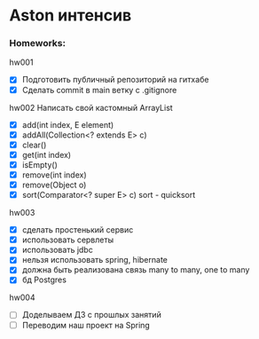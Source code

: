 # Aston интенсив

### Homeworks:
hw001
- [x] Подготовить публичный репозиторий на гитхабе
- [x] Сделать commit в main ветку с .gitignore
 
hw002 Написать свой кастомный ArrayList

- [x] add(int index, E element)
- [x] addAll(Collection<? extends E> c)
- [x] clear()
- [x] get(int index)
- [x] isEmpty()
- [x] remove(int index)
- [x] remove(Object o)
- [x] sort(Comparator<? super E> c) sort - quicksort

hw003
- [x] сделать простенький сервис
- [x] использовать сервлеты
- [x] использовать jdbc
- [x] нельзя использовать spring, hibernate
- [x] должна быть реализована связь many to many, one to many
- [x] бд Postgres

hw004
- [ ] Доделываем ДЗ с прошлых занятий
- [ ] Переводим наш проект на Spring